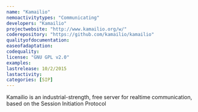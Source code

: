 ```yaml
---
name: "Kamailio"
nemoactivitytypes: "Communicating"
developers: "Kamailio"
projectwebsite: "http://www.kamailio.org/w/"
coderepository: "https://github.com/kamailio/kamailio"
qualityofdocumentation: 
easeofadaptation: 
codequality: 
license: "GNU GPL v2.0"
examples: 
lastrelease: 10/2/2015
lastactivity: 
categories: [SIP]
---
```

Kamailio is an industrial-strength, free server for realtime communication, based on the Session Initiation Protocol
